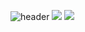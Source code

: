 ![header](https://capsule-render.vercel.app/api?type=venom&color=auto&height=300&section=header&text=Jiwon%20Matilda%20Bae%20render&fontSize=90)
![](https://github.com/MatildaBae/stats/blob/51450488b9ac4c4c5a5d517346497dc4f3a92b43/generated/overview.svg#gh-light-mode-only)
![](https://github.com/MatildaBae/stats/blob/51450488b9ac4c4c5a5d517346497dc4f3a92b43/generated/languages.svg#gh-light-mode-only)
